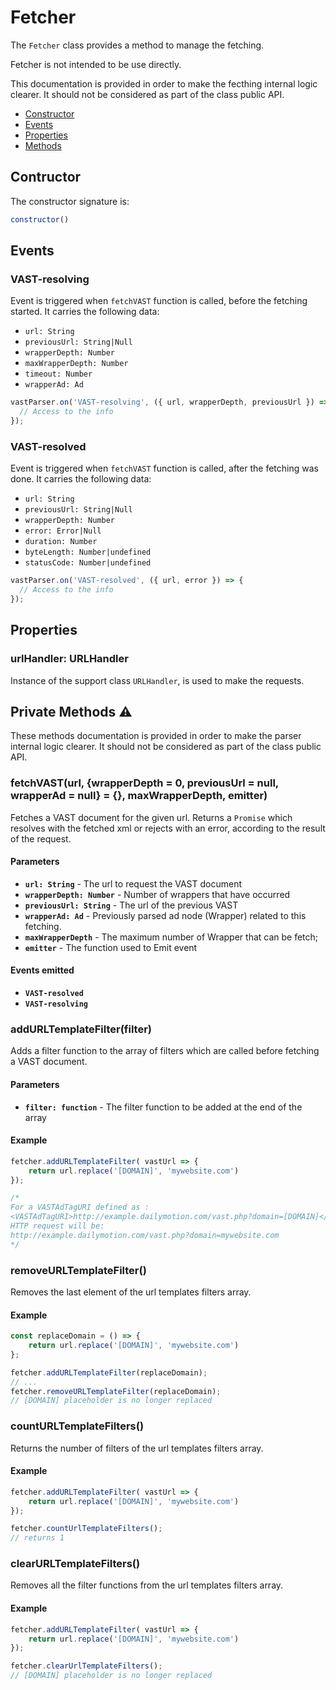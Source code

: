 # Fetcher

The `Fetcher` class provides a method to manage the fetching.

Fetcher is not intended to be use directly.

This documentation is provided in order to make the fecthing internal logic clearer. It should not be considered as part of the class public API.

- [Constructor](#constructor)
- [Events](#events)
- [Properties](#properties)
- [Methods](#private-methods)

## Contructor <a name ="constructor"></a>

The constructor signature is:

```Javascript
constructor()
```

## Events <a name="events"></a>

### VAST-resolving

Event is triggered when `fetchVAST` function is called, before the fetching started. It carries the following data:

- `url: String`
- `previousUrl: String|Null`
- `wrapperDepth: Number`
- `maxWrapperDepth: Number`
- `timeout: Number`
- `wrapperAd: Ad`

```Javascript
vastParser.on('VAST-resolving', ({ url, wrapperDepth, previousUrl }) => {
  // Access to the info
});
```

### VAST-resolved

Event is triggered when `fetchVAST` function is called, after the fetching was done. It carries the following data:

- `url: String`
- `previousUrl: String|Null`
- `wrapperDepth: Number`
- `error: Error|Null`
- `duration: Number`
- `byteLength: Number|undefined`
- `statusCode: Number|undefined`

```Javascript
vastParser.on('VAST-resolved', ({ url, error }) => {
  // Access to the info
});
```
## Properties <a name="properties"></a>

### urlHandler: URLHandler

Instance of the support class `URLHandler`, is used to make the requests.


## Private Methods :warning:<a name="private-methods"></a>

These methods documentation is provided in order to make the parser internal logic clearer. It should not be considered as part of the class public API.

### fetchVAST(url, {wrapperDepth = 0, previousUrl = null, wrapperAd = null} = {}, maxWrapperDepth, emitter)

Fetches a VAST document for the given url. Returns a `Promise` which resolves with the fetched xml or rejects with an error, according to the result of the request.

#### Parameters

- **`url: String`** - The url to request the VAST document
- **`wrapperDepth: Number`** - Number of wrappers that have occurred
- **`previousUrl: String`** - The url of the previous VAST
- **`wrapperAd: Ad`** - Previously parsed ad node (Wrapper) related to this fetching.
- **`maxWrapperDepth`** - The maximum number of Wrapper that can be fetch;
- **`emitter`** - The function used to Emit event

#### Events emitted

- **`VAST-resolved`**
- **`VAST-resolving`**


### addURLTemplateFilter(filter)

Adds a filter function to the array of filters which are called before fetching a VAST document.

#### Parameters

- **`filter: function`** - The filter function to be added at the end of the array

#### Example

```Javascript
fetcher.addURLTemplateFilter( vastUrl => {
    return url.replace('[DOMAIN]', 'mywebsite.com')
});

/*
For a VASTAdTagURI defined as :
<VASTAdTagURI>http://example.dailymotion.com/vast.php?domain=[DOMAIN]</VASTAdTagURI>
HTTP request will be:
http://example.dailymotion.com/vast.php?domain=mywebsite.com
*/
```

### removeURLTemplateFilter()

Removes the last element of the url templates filters array.

#### Example

```Javascript
const replaceDomain = () => {
    return url.replace('[DOMAIN]', 'mywebsite.com')
};

fetcher.addURLTemplateFilter(replaceDomain);
// ...
fetcher.removeURLTemplateFilter(replaceDomain);
// [DOMAIN] placeholder is no longer replaced
```
### countURLTemplateFilters()

Returns the number of filters of the url templates filters array.

#### Example

```Javascript
fetcher.addURLTemplateFilter( vastUrl => {
    return url.replace('[DOMAIN]', 'mywebsite.com')
});

fetcher.countUrlTemplateFilters();
// returns 1
```

### clearURLTemplateFilters()

Removes all the filter functions from the url templates filters array.

#### Example

```Javascript
fetcher.addURLTemplateFilter( vastUrl => {
    return url.replace('[DOMAIN]', 'mywebsite.com')
});

fetcher.clearUrlTemplateFilters();
// [DOMAIN] placeholder is no longer replaced
```







